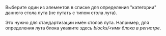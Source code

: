 Выберите один из элементов в списке для определения "категории" данного стола лута (не путать с типом стола лута).

Это нужно для стандартизации имён столов лута. Например, для определения лута блока укажите здесь _blocks/<имя блока в
регистре_.